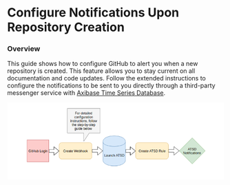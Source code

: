 # Configure Notifications Upon Repository Creation

### Overview

This guide shows how to configure GitHub to alert you when a new repository is created. This feature allows you to stay current on all documentation and code updates. Follow the extended instructions to configure the notifications to be sent to you directly through a third-party messenger service with [Axibase Time Series Database](https://axibase.com/products/axibase-time-series-database/).

![](images/title-chart.png)
